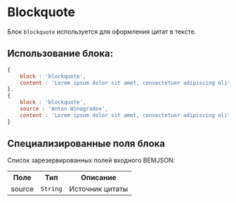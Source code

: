 # Blockquote

Блок `blockquote` используется для оформления цитат в тексте.

## Использование блока:

``` js
{
    block : 'blockquote',
    content : 'Lorem ipsum dolor sit amet, consectetuer adipiscing elit.'
},
{
    block : 'blockquote',
    source : 'Anton Winogradov',
    content : 'Lorem ipsum dolor sit amet, consectetuer adipiscing elit.'
}
```

## Специализированные поля блока

Список зарезервированных полей входного BEMJSON:

<table>
    <tr>
        <th>Поле</th>
        <th>Тип</th>
        <th>Описание</th>
    </tr>
    <tr>
        <td>source</td>
        <td>
            <code>String</code>
        </td>
        <td>Источник цитаты</td>
    </tr>
</table>
